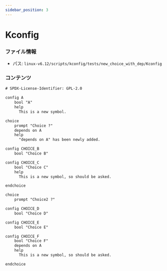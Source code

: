 ```yaml
---
sidebar_position: 3
---
```

# Kconfig

### ファイル情報

- パス: `linux-v6.12/scripts/kconfig/tests/new_choice_with_dep/Kconfig`

### コンテンツ

```txt
# SPDX-License-Identifier: GPL-2.0

config A
	bool "A"
	help
	  This is a new symbol.

choice
	prompt "Choice ?"
	depends on A
	help
	  "depends on A" has been newly added.

config CHOICE_B
	bool "Choice B"

config CHOICE_C
	bool "Choice C"
	help
	  This is a new symbol, so should be asked.

endchoice

choice
	prompt "Choice2 ?"

config CHOICE_D
	bool "Choice D"

config CHOICE_E
	bool "Choice E"

config CHOICE_F
	bool "Choice F"
	depends on A
	help
	  This is a new symbol, so should be asked.

endchoice

```
